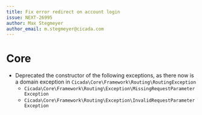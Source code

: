 ```yaml
---
title: Fix error redirect on account login
issue: NEXT-26995
author: Max Stegmeyer
author_email: m.stegmeyer@cicada.com
---
```


# Core
* Deprecated the constructor of the following exceptions, as there now is a domain exception in `Cicada\Core\Framework\Routing\RoutingException`
  * `Cicada\Core\Framework\Routing\Exception\MissingRequestParameterException`
  * `Cicada\Core\Framework\Routing\Exception\InvalidRequestParameterException`
